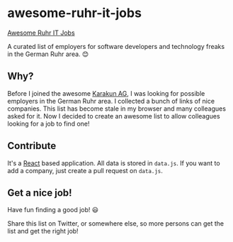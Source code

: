 # awesome-ruhr-it-jobs
[Awesome Ruhr IT Jobs](https://giftkugel.github.io/awesome-ruhr-it-jobs/)

A curated list of employers for software developers and technology freaks in the German Ruhr area. :blush:

## Why?
Before I joined the awesome [Karakun AG](https://dev.karakun.com), I was looking for possible employers in the German Ruhr area. I collected a bunch of links of nice companies. This list has become stale in my browser and many colleagues asked for it. Now I decided to create an awesome list to allow colleagues looking for a job to find one!

## Contribute
It's a [React](https://reactjs.org/) based application. All data is stored in `data.js`. If you want to add a company, just create a pull request on `data.js`.

## Get a nice job!
Have fun finding a good job! :smiley:

Share this list on Twitter, or somewhere else, so more persons can get the list and get the right job!
